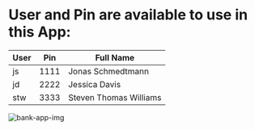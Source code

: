 # User and Pin are available to use in this App:

User | Pin | Full Name
--- | --- | ---
js | 1111 | Jonas Schmedtmann
jd | 2222 | Jessica Davis
stw | 3333 | Steven Thomas Williams

![bank-app-img](https://user-images.githubusercontent.com/100860879/213907866-4239e7b4-fc02-4c60-a650-550e2b9e271c.jpg)

